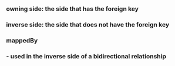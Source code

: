 ### owning side: the side that has the foreign key
### inverse side: the side that does not have the foreign key

### mappedBy
### - used in the inverse side of a bidirectional relationship